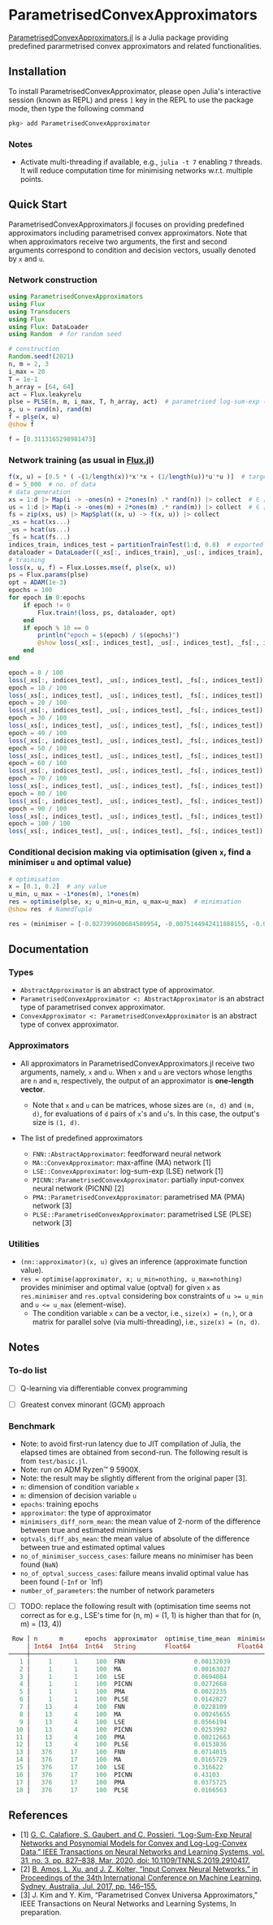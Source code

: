 # ParametrisedConvexApproximators

[ParametrisedConvexApproximators.jl](https://github.com/JinraeKim/ParametrisedConvexApproximators.jl) is a Julia package providing predefined pararmetrised convex approximators and related functionalities.

## Installation
To install ParametrisedConvexApproximator,
please open Julia's interactive session (known as REPL) and press `]` key
in the REPL to use the package mode, then type the following command

```julia
pkg> add ParametrisedConvexApproximator
```

### Notes
- Activate multi-threading if available, e.g., `julia -t 7` enabling `7` threads.
It will reduce computation time for minimising networks w.r.t. multiple points.

## Quick Start
ParametrisedConvexApproximators.jl focuses on providing predefined approximators including parametrised convex approximators.
Note that when approximators receive two arguments, the first and second arguments correspond to
condition and decision vectors, usually denoted by `x` and `u`.
### Network construction
```julia
using ParametrisedConvexApproximators
using Flux
using Transducers
using Flux
using Flux: DataLoader
using Random  # for random seed

# construction
Random.seed!(2021)
n, m = 2, 3
i_max = 20
T = 1e-1
h_array = [64, 64]
act = Flux.leakyrelu
plse = PLSE(n, m, i_max, T, h_array, act)  # parametrised log-sum-exp (PLSE) network
x, u = rand(n), rand(m)
f̂ = plse(x, u)
@show f̂
```

```julia
f̂ = [0.3113165298981473]
```

### Network training (as usual in [Flux.jl](https://github.com/FluxML/Flux.jl))
```julia
f(x, u) = [0.5 * ( -(1/length(x))*x'*x + (1/length(u))*u'*u )]  # target function
d = 5_000  # no. of data
# data generation
xs = 1:d |> Map(i -> -ones(n) + 2*ones(n) .* rand(n)) |> collect  # ∈ [-1, 1]^{n}
us = 1:d |> Map(i -> -ones(m) + 2*ones(m) .* rand(m)) |> collect  # ∈ [-1, 1]^{m}
fs = zip(xs, us) |> MapSplat((x, u) -> f(x, u)) |> collect
_xs = hcat(xs...)
_us = hcat(us...)
_fs = hcat(fs...)
indices_train, indices_test = partitionTrainTest(1:d, 0.8)  # exported from `ParametrisedConvexApproximators`; train:test = 80:20
dataloader = DataLoader((_xs[:, indices_train], _us[:, indices_train], _fs[:, indices_train],), batchsize=16)
# training
loss(x, u, f) = Flux.Losses.mse(f, plse(x, u))
ps = Flux.params(plse)
opt = ADAM(1e-3)
epochs = 100
for epoch in 0:epochs
    if epoch != 0
        Flux.train!(loss, ps, dataloader, opt)
    end
    if epoch % 10 == 0
        println("epoch = $(epoch) / $(epochs)")
        @show loss(_xs[:, indices_test], _us[:, indices_test], _fs[:, indices_test])
    end
end
```

```julia
epoch = 0 / 100
loss(_xs[:, indices_test], _us[:, indices_test], _fs[:, indices_test]) = 0.14123486681126265
epoch = 10 / 100
loss(_xs[:, indices_test], _us[:, indices_test], _fs[:, indices_test]) = 9.20156070602013e-5
epoch = 20 / 100
loss(_xs[:, indices_test], _us[:, indices_test], _fs[:, indices_test]) = 8.428795608023727e-5
epoch = 30 / 100
loss(_xs[:, indices_test], _us[:, indices_test], _fs[:, indices_test]) = 6.0756725678295076e-5
epoch = 40 / 100
loss(_xs[:, indices_test], _us[:, indices_test], _fs[:, indices_test]) = 7.063355164819796e-5
epoch = 50 / 100
loss(_xs[:, indices_test], _us[:, indices_test], _fs[:, indices_test]) = 6.08100029278485e-5
epoch = 60 / 100
loss(_xs[:, indices_test], _us[:, indices_test], _fs[:, indices_test]) = 4.319644378100754e-5
epoch = 70 / 100
loss(_xs[:, indices_test], _us[:, indices_test], _fs[:, indices_test]) = 7.028416247739685e-5
epoch = 80 / 100
loss(_xs[:, indices_test], _us[:, indices_test], _fs[:, indices_test]) = 2.713945900329595e-5
epoch = 90 / 100
loss(_xs[:, indices_test], _us[:, indices_test], _fs[:, indices_test]) = 3.524764563503706e-5
epoch = 100 / 100
loss(_xs[:, indices_test], _us[:, indices_test], _fs[:, indices_test]) = 3.102460393375972e-5
```

### Conditional decision making via optimisation (given `x`, find a minimiser `u` and optimal value)
```julia
# optimisation
x = [0.1, 0.2]  # any value
u_min, u_max = -1*ones(m), 1*ones(m)
res = optimise(plse, x; u_min=u_min, u_max=u_max)  # minimsation
@show res  # NamedTuple
```

```julia
res = (minimiser = [-0.027399600684580954, -0.0075144942411888155, -0.015772687025402597], optval = [-0.007673806913150762])
```

## Documentation
### Types
- `AbstractApproximator` is an abstract type of approximator.
- `ParametrisedConvexApproximator <: AbstractApproximator` is an abstract type of parametrised convex approximator.
- `ConvexApproximator <: ParametrisedConvexApproximator` is an abstract type of convex approximator.

### Approximators
- All approximators in ParametrisedConvexApproximators.jl receive two arguments, namely, `x` and `u`.
When `x` and `u` are vectors whose lengths are `n` and `m`, respectively,
the output of an approximator is **one-length vector**.
    - Note that `x` and `u` can be matrices, whose sizes are `(n, d)` and `(m, d)`,
    for evaluations of `d` pairs of `x`'s and `u`'s.
    In this case, the output's size is `(1, d)`.

- The list of predefined approximators
    - `FNN::AbstractApproximator`: feedforward neural network
    - `MA::ConvexApproximator`: max-affine (MA) network [1]
    - `LSE::ConvexApproximator`: log-sum-exp (LSE) network [1]
    - `PICNN::ParametrisedConvexApproximator`: partially input-convex neural network (PICNN) [2]
    - `PMA::ParametrisedConvexApproximator`: parametrised MA (PMA) network [3]
    - `PLSE::ParametrisedConvexApproximator`: parametrised LSE (PLSE) network [3]

### Utilities
- `(nn::approximator)(x, u)` gives an inference (approximate function value).
- `res = optimise(approximator, x; u_min=nothing, u_max=nothing)` provides
minimiser and optimal value (optval) for given `x` as `res.minimiser` and `res.optval`
considering box constraints of `u >= u_min` and `u <= u_max` (element-wise).
    - The condition variable `x` can be a vector, i.e., `size(x) = (n,)`,
    or a matrix for parallel solve (via multi-threading), i.e., `size(x) = (n, d)`.


## Notes
### To-do list
- [ ] Q-learning via differentiable convex programming
- [ ] Greatest convex minorant (GCM) approach


### Benchmark
- Note: to avoid first-run latency due to JIT compilation of Julia, the elapsed times are obtained from second-run.
The following result is from `test/basic.jl`.
- Note: run on ADM Ryzen:tm: 9 5900X.
- Note: the result may be slightly different from the original paper [3].
- `n`: dimension of condition variable `x`
- `m`: dimension of decision variable `u`
- `epochs`: training epochs
- `approximator`: the type of approximator
- `minimisers_diff_norm_mean`: the mean value of 2-norm of the difference between true and estimated minimisers
- `optvals_diff_abs_mean`: the mean value of absolute of the difference between true and estimated optimal values
- `no_of_minimiser_success_cases`: failure means no minimiser has been found (`NaN`)
- `no_of_optval_success_cases`: failure means invalid optimal value has been found (`-Inf` or `Inf)
- `number_of_parameters`: the number of network parameters

- [ ] TODO: replace the following result with (optimisation time seems not correct as for e.g., LSE's time for (n, m) = (1, 1) is higher than that for (n, m) = (13, 4))
```julia
 Row │ n      m      epochs  approximator  optimise_time_mean  minimisers_diff_norm_mean  optvals_diff_abs_mean  no_of_minimiser_success  no_of_optval_success  number_of_parameters
     │ Int64  Int64  Int64   String        Float64             Float64                    Float64                Int64                    Int64                 Int64
─────┼───────────────────────────────────────────────────────────────────────────────────────────────────────────────────────────────────────────────────────────────────────────────
   1 │     1      1     100  FNN                   0.00132039                 0.0339567              0.00835098                      500                   500                  4417
   2 │     1      1     100  MA                    0.00163027                 0.0517859              0.131502                        500                   500                    90
   3 │     1      1     100  LSE                   0.0694084                  0.00626685             0.126809                        500                   500                    90
   4 │     1      1     100  PICNN                 0.0272668                  0.050802               0.100065                        500                   499                 25608
   5 │     1      1     100  PMA                   0.0022235                  0.324986               0.0189862                       500                   500                  8188
   6 │     1      1     100  PLSE                  0.0142827                  0.00257412             0.00157031                      500                   500                  8188
   7 │    13      4     100  FNN                   0.0228109                  0.998098               0.179316                        500                   500                  5377
   8 │    13      4     100  MA                    0.00245655                 0.219982               0.063618                        500                   500                   540
   9 │    13      4     100  LSE                   0.0566194                  0.0561577              0.0360103                       500                   500                   540
  10 │    13      4     100  PICNN                 0.0253992                  0.366856               0.0343946                       500                   500                 27987
  11 │    13      4     100  PMA                   0.00212663                 0.498253               0.015404                        500                   500                 14806
  12 │    13      4     100  PLSE                  0.0153836                  0.0568649              0.00995584                      500                   500                 14806
  13 │   376     17     100  FNN                   0.0714015                  2.94953                0.165373                        500                   500                 29441
  14 │   376     17     100  MA                    0.0165729                  4.10848                0.125641                        500                   500                 11820
  15 │   376     17     100  LSE                   0.316622                   4.01288                0.115364                        500                   500                 11820
  16 │   376     17     100  PICNN                 0.43103                    3.79597                0.132973                        500                   500                 84534
  17 │   376     17     100  PMA                   0.0375725                  3.51644                0.0878767                       500                   500                 63388
  18 │   376     17     100  PLSE                  0.0166563                  0.568872               0.0828379                       500                   500                 63388
```

## References
- [1] [G. C. Calafiore, S. Gaubert, and C. Possieri, “Log-Sum-Exp Neural Networks and Posynomial Models for Convex and Log-Log-Convex Data,” IEEE Transactions on Neural Networks and Learning Systems, vol. 31, no. 3, pp. 827–838, Mar. 2020, doi: 10.1109/TNNLS.2019.2910417.](https://ieeexplore.ieee.org/abstract/document/8715799?casa_token=ptHxee1NJ30AAAAA:etAIY0UkR0yg6YK7mgtEzCzHavM0d6Cos1VNzpn0cw5hbiEnFnAxNDm1rflWjDAOa-iO6xU5Lg)
- [2] [B. Amos, L. Xu, and J. Z. Kolter, “Input Convex Neural Networks,” in Proceedings of the 34th International Conference on Machine Learning, Sydney, Australia, Jul. 2017, pp. 146–155.](http://proceedings.mlr.press/v70/amos17b.html)
- [3] J. Kim and Y. Kim, “Parametrised Convex Universa Approximators,” IEEE Transactions on Neural Networks and Learning Systems, In preparation.

